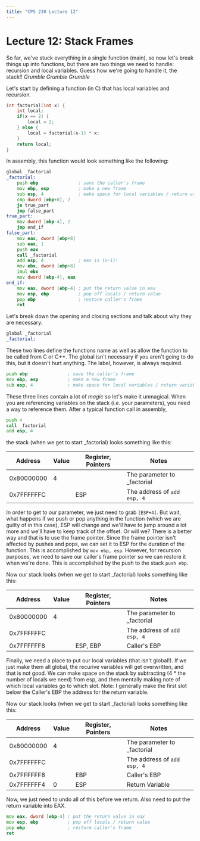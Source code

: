 ```yaml
---
title: "CPS 230 Lecture 12"
---
```


# Lecture 12: Stack Frames

So far, we've stuck everything in a single function (main), so now let's break things up into functions, but there are two things we need to handle: recursion and local variables.  Guess how we're going to handle it, the stack!!  *Grumble Grumble Grumble*

Let's start by defining a function (in C) that has local variables and recursion.

``` c
int factorial(int x) {
	int local;
	if(x == 2) {
		local = 2;
	} else {
		local = factorial(x-1) * x;
	}
	return local;
}
```

In assembly, this function would look something like the following:

``` asm
global _factorial
_factorial:
	push ebp               ; save the caller's frame
	mov ebp, esp           ; make a new frame
	sub esp, 4             ; make space for local variables / return variable
	cmp dword [ebp+8], 2
	je true_part
	jmp false_part
true_part:
	mov dword [ebp-4], 2
	jmp end_if
false_part:
	mov eax, dword [ebp+8]
	sub eax, 1
	push eax
	call _factorial
	add esp, 4             ; eax is (x-1)!
	mov ebx, dword [ebp+8]
	imul ebx
	mov dword [ebp-4], eax
end_if:
	mov eax, dword [ebp-4] ; put the return value in eax
	mov esp, ebp           ; pop off locals / return value
	pop ebp                ; restore caller's frame
	ret
```

Let's break down the opening and closing sections and talk about why they are necessary. 

``` asm
global _factorial
_factorial:
```

These two lines define the functions name as well as allow the function to be called from C or C++.  The global isn't necessary if you aren't going to do this, but it doesn't hurt anything.  The label, however, is always required.

``` asm
push ebp               ; save the caller's frame
mov ebp, esp           ; make a new frame
sub esp, 4             ; make space for local variables / return variable
```

These three lines contain a lot of *magic* so let's make it unmagical.  When you are referencing variables on the stack (i.e. your parameters), you need a way to reference them.  After a typical function call in assembly,

``` asm
push 4
call _factorial
add esp, 4
```

the stack (when we get to start \_factorial) looks something like this:

| Address | Value | Register, Pointers | Notes |
| --- | --- | --- | --- |
| 0x80000000 | 4 | | The parameter to _factorial |
| 0x7FFFFFFC | <some address> | ESP | The address of `add esp, 4` |

In order to get to our parameter, we just need to grab `[ESP+4]`.  But wait, what happens if we push or pop anything in the function (which we are guilty of in this case), ESP will change and we'll have to jump around a lot more and we'll have to keep track of the offset.  Or will we?  There is a better way and that is to use the frame pointer.  Since the frame pointer isn't affected by pushes and pops, we can set it to ESP for the duration of the function.  This is accomplished by `mov ebp, esp`.  However, for recursion purposes, we need to save our caller's frame pointer so we can restore it when we're done.  This is accomplished by the push to the stack `push ebp`.

Now our stack looks (when we get to start \_factorial) looks something like this:

| Address | Value | Register, Pointers | Notes |
| --- | --- | --- | --- |
| 0x80000000 | 4 | | The parameter to _factorial |
| 0x7FFFFFFC | <some address> |  | The address of `add esp, 4` |
| 0x7FFFFFF8 | <some address> | ESP, EBP | Caller's EBP |

Finally, we need a place to put our local variables (that isn't global!).  If we just make them all global, the recurive variables will get overwritten, and that is not good.  We can make space on the stack by subtracting (4 * the number of locals we need) from esp, and then mentally making note of which local variables go to which slot.  Note: I generally make the first slot below the Caller's EBP the address for the return variable.

Now our stack looks (when we get to start \_factorial) looks something like this:

| Address | Value | Register, Pointers | Notes |
| --- | --- | --- | --- |
| 0x80000000 | 4 | | The parameter to _factorial |
| 0x7FFFFFFC | <some address> |  | The address of `add esp, 4` |
| 0x7FFFFFF8 | <some address> | EBP | Caller's EBP |
| 0x7FFFFFF4 | 0 | ESP | Return Variable |

Now, we just need to undo all of this before we return.  Also need to put the return variable into EAX.

``` asm
mov eax, dword [ebp-4] ; put the return value in eax
mov esp, ebp           ; pop off locals / return value
pop ebp                ; restore caller's frame
ret
```